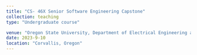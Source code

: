 ```yaml
---
title: "CS- 46X Senior Software Engineering Capstone"
collection: teaching
type: "Undergraduate course"

venue: "Oregon State University, Department of Electrical Engineering and Computer Science"
date: 2023-9-10
location: "Corvallis, Oregon"
---
```

